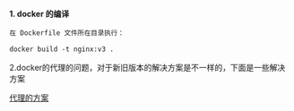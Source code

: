 #### 1. docker 的编译

```dockerfile
在 Dockerfile 文件所在目录执行：

docker build -t nginx:v3 .
```

2.docker的代理的问题，对于新旧版本的解决方案是不一样的，下面是一些解决方案

[代理的方案](https://kebingzao.com/2019/02/22/docker-container-proxy/)

